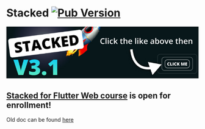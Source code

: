 # Stacked [![Pub Version](https://img.shields.io/pub/v/stacked)](https://pub.dev/packages/stacked)

[![Stacked 3.1 release banner](https://github.com/Stacked-Org/stacked/blob/master/assets/banner.jpeg)](https://stacked.filledstacks.com/)

## [Stacked for Flutter Web course](https://dane-mackier-s-school.teachable.com/p/master-flutter-on-the-web) is open for enrollment!

Old doc can be found [here](https://github.com/Stacked-Org/stacked/blob/master/README_old.md)
